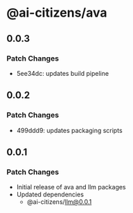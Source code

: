# @ai-citizens/ava

## 0.0.3

### Patch Changes

- 5ee34dc: updates build pipeline

## 0.0.2

### Patch Changes

- 499ddd9: updates packaging scripts

## 0.0.1

### Patch Changes

- Initial release of ava and llm packages
- Updated dependencies
  - @ai-citizens/llm@0.0.1
